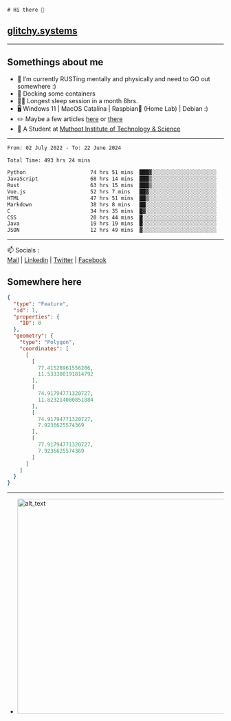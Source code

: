 ```
# Hi there 👋
```
## [glitchy.systems](https://glitchy.systems)
---

## Somethings about me



- 🌱 I’m currently RUSTing mentally and physically and need to GO out somewhere :)
- 🐋 Docking some containers
- 😶‍🌫️ Longest sleep session in a month 8hrs.
- 🖥️ Windows 11 | MacOS Catalina | Raspbian🥧 (Home Lab) | Debian :)
- ✏️ Maybe a few articles [here](https://medium.com/@advaithnarayanan8) or [there](https://medium.com/@advaithnarayanan8)
- 📑 A Student at [Muthoot Institute of Technology & Science](https://mgmits.ac.in/)



---

<!--START_SECTION:waka-->

```txt
From: 02 July 2022 - To: 22 June 2024

Total Time: 493 hrs 24 mins

Python                     74 hrs 51 mins  ███▓░░░░░░░░░░░░░░░░░░░░░   15.17 %
JavaScript                 68 hrs 14 mins  ███▒░░░░░░░░░░░░░░░░░░░░░   13.83 %
Rust                       63 hrs 15 mins  ███▒░░░░░░░░░░░░░░░░░░░░░   12.82 %
Vue.js                     52 hrs 7 mins   ██▓░░░░░░░░░░░░░░░░░░░░░░   10.56 %
HTML                       47 hrs 51 mins  ██▒░░░░░░░░░░░░░░░░░░░░░░   09.70 %
Markdown                   38 hrs 8 mins   ██░░░░░░░░░░░░░░░░░░░░░░░   07.73 %
C                          34 hrs 35 mins  █▓░░░░░░░░░░░░░░░░░░░░░░░   07.01 %
CSS                        20 hrs 44 mins  █░░░░░░░░░░░░░░░░░░░░░░░░   04.20 %
Java                       19 hrs 19 mins  █░░░░░░░░░░░░░░░░░░░░░░░░   03.92 %
JSON                       12 hrs 49 mins  ▓░░░░░░░░░░░░░░░░░░░░░░░░   02.60 %
```

<!--END_SECTION:waka-->

---

📫 Socials :<br>
[Mail](mailto:advaith@glitchy.systems) | [Linkedin](https://www.linkedin.com/in/advaith-narayanan-a72152214/) | [Twitter](https://twitter.com/advaithnarayan) | [Facebook](https://screenmessage.com/qinq)

## Somewhere here

```geojson
{
  "type": "Feature",
  "id": 1,
  "properties": {
    "ID": 0
  },
  "geometry": {
    "type": "Polygon",
    "coordinates": [
      [
        [
          77.41528961556286,
          11.533300191814792
        ],
        [
          74.91794771320727,
          11.823214080851884
        ],
        [
          74.91794771320727,
          7.9236625574369
        ],
        [
          77.91794771320727,
          7.9236625574369
        ]
      ]
    ]
  }
}
```


--- 
- [<img alt="alt_text" width="500px" src="https://valid.x86.fr/cache/banner/xv24bv-6.png" />](https://valid.x86.fr/xv24bv)


